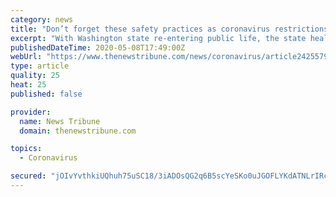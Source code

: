 ```yaml
---
category: news
title: "Don’t forget these safety practices as coronavirus restrictions lifted"
excerpt: "With Washington state re-entering public life, the state health department reminds us to continue to be vigilant on the practices needed to stay healthy as the new coronavirus pandemic continues in 2020."
publishedDateTime: 2020-05-08T17:49:00Z
webUrl: "https://www.thenewstribune.com/news/coronavirus/article242557956.html"
type: article
quality: 25
heat: 25
published: false

provider:
  name: News Tribune
  domain: thenewstribune.com

topics:
  - Coronavirus

secured: "jOIvYvthkiUQhuh75uSC18/3iADOsQG2q6B5scYeSKo0uJGOFLYKdATNLrIRcNXxY74t5lfvsGhbAvILRYhKK6hEtWO+V/X+l9zuzbLoQyQVr8dzfBQlfPdahplV3EFRoD/DLQcKjOyrNxf72EvESEgBuTmsA6eG9xX4ljzpPyRQ84JRtI7Lt+epCTN4sINB0SCf2/OfDO3VtiCiNa8vNfv0rlxUnS5Z6Qihhy/DxUn8V4DaaKETaFhCYr9nb7pdv3w6C/rCuK9lP3mOWUC2zaTjqDtou22P837M+AyxXMP4+kyyFhTiHCh1y+FYvjfih1xplmaNiFlFn13ttrJcDvLAGRs8VAAQWG1/nqA2M7ZUkCWkLVXbMk0eeuad5bZHNRP32YLUNVqLsJaT25hnTyV3KyIwu5ME02AuWc2nAuka0h+GbXTvSgmSipaZd5N+yDjwWaDHwTqmHpg7OzbGlTeOsBxJhTnLti39ewiSNM4=;3RAsgFZZdQK32FXqPs+fYQ=="
---
```



